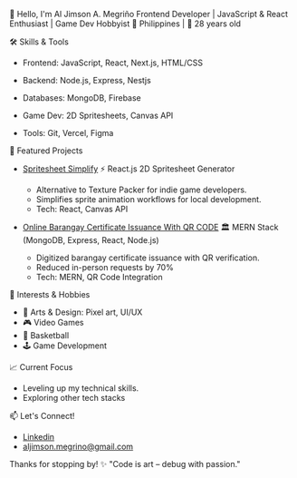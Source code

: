 👋 Hello, I'm Al Jimson A. Megriño
Frontend Developer | JavaScript & React Enthusiast | Game Dev Hobbyist
📍 Philippines | 🎂 28 years old

🛠️ Skills & Tools
- Frontend: JavaScript, React, Next.js, HTML/CSS

- Backend: Node.js, Express, Nestjs

- Databases: MongoDB, Firebase

- Game Dev: 2D Spritesheets, Canvas API

- Tools: Git, Vercel, Figma

🚀 Featured Projects

- [Spritesheet Simplify](https://aljimsondev.github.io/spritesheet-simplify/)
⚡ React.js 2D Spritesheet Generator
  - Alternative to Texture Packer for indie game developers.
  - Simplifies sprite animation workflows for local development.
  - Tech: React, Canvas API
 
- [Online Barangay Certificate Issuance With QR CODE](https://www.barangayesperanza.com/) 🏛️ MERN Stack (MongoDB, Express, React, Node.js)
  - Digitized barangay certificate issuance with QR verification.
  - Reduced in-person requests by 70%
  - Tech: MERN, QR Code Integration
 
🌟 Interests & Hobbies

- 🎨 Arts & Design: Pixel art, UI/UX
- 🎮 Video Games
- 🏀 Basketball
- 🕹️ Game Development

📈 Current Focus

- Leveling up my technical skills.
- Exploring other tech stacks

📫 Let's Connect!
- [Linkedin](https://www.linkedin.com/in/al-jimson-megrino)
- aljimson.megrino@gmail.com

Thanks for stopping by! ✨
"Code is art – debug with passion."

<!---
aljimsondev/aljimsondev is a ✨ special ✨ repository because its `README.md` (this file) appears on your GitHub profile.
You can click the Preview link to take a look at your changes.
--->
